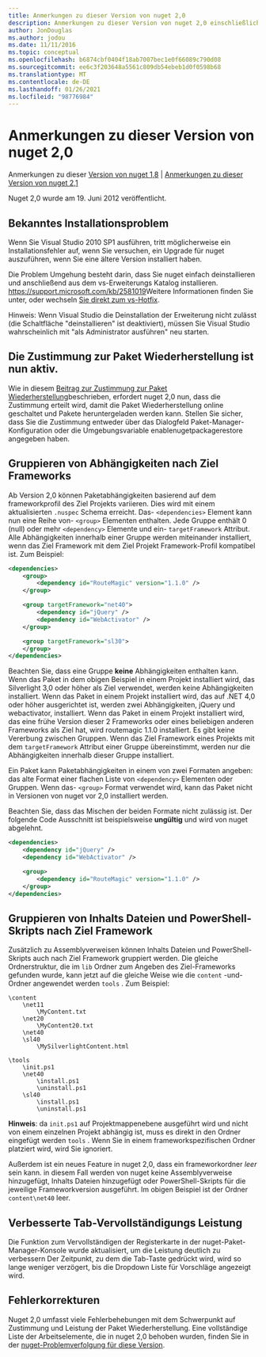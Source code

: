 ```yaml
---
title: Anmerkungen zu dieser Version von nuget 2,0
description: Anmerkungen zu dieser Version von nuget 2,0 einschließlich bekannter Probleme, Fehlerbehebungen, hinzugefügter Features und dcrs.
author: JonDouglas
ms.author: jodou
ms.date: 11/11/2016
ms.topic: conceptual
ms.openlocfilehash: b6874cbf0404f18ab7007bec1e0f66089c790d08
ms.sourcegitcommit: ee6c3f203648a5561c809db54ebeb1d0f0598b68
ms.translationtype: MT
ms.contentlocale: de-DE
ms.lasthandoff: 01/26/2021
ms.locfileid: "98776984"
---
```

# <a name="nuget-20-release-notes"></a>Anmerkungen zu dieser Version von nuget 2,0

Anmerkungen zu dieser [Version von nuget 1,8](../release-notes/nuget-1.8.md)  |  [Anmerkungen zu dieser Version von nuget 2,1](../release-notes/nuget-2.1.md)

Nuget 2,0 wurde am 19. Juni 2012 veröffentlicht.

## <a name="known-installation-issue"></a>Bekanntes Installationsproblem
Wenn Sie Visual Studio 2010 SP1 ausführen, tritt möglicherweise ein Installationsfehler auf, wenn Sie versuchen, ein Upgrade für nuget auszuführen, wenn Sie eine ältere Version installiert haben.

Die Problem Umgehung besteht darin, dass Sie nuget einfach deinstallieren und anschließend aus dem vs-Erweiterungs Katalog installieren.  <https://support.microsoft.com/kb/2581019>Weitere Informationen finden Sie unter, oder wechseln [Sie direkt zum vs-Hotfix](http://bit.ly/vsixcertfix).

Hinweis: Wenn Visual Studio die Deinstallation der Erweiterung nicht zulässt (die Schaltfläche "deinstallieren" ist deaktiviert), müssen Sie Visual Studio wahrscheinlich mit "als Administrator ausführen" neu starten.

## <a name="package-restore-consent-is-now-active"></a>Die Zustimmung zur Paket Wiederherstellung ist nun aktiv.

Wie in diesem [Beitrag zur Zustimmung zur Paket Wiederherstellung](http://blog.nuget.org/20120518/package-restore-and-consent.html)beschrieben, erfordert nuget 2,0 nun, dass die Zustimmung erteilt wird, damit die Paket Wiederherstellung online geschaltet und Pakete heruntergeladen werden kann. Stellen Sie sicher, dass Sie die Zustimmung entweder über das Dialogfeld Paket-Manager-Konfiguration oder die Umgebungsvariable enablenugetpackagerestore angegeben haben.

## <a name="group-dependencies-by-target-frameworks"></a>Gruppieren von Abhängigkeiten nach Ziel Frameworks

Ab Version 2,0 können Paketabhängigkeiten basierend auf dem frameworkprofil des Ziel Projekts variieren. Dies wird mit einem aktualisierten `.nuspec` Schema erreicht. Das- `<dependencies>` Element kann nun eine Reihe von- `<group>` Elementen enthalten. Jede Gruppe enthält 0 (null) oder mehr `<dependency>` Elemente und ein- `targetFramework` Attribut. Alle Abhängigkeiten innerhalb einer Gruppe werden miteinander installiert, wenn das Ziel Framework mit dem Ziel Projekt Framework-Profil kompatibel ist. Zum Beispiel:

```xml
<dependencies>
    <group>
        <dependency id="RouteMagic" version="1.1.0" />
    </group>

    <group targetFramework="net40">
        <dependency id="jQuery" />
        <dependency id="WebActivator" />
    </group>

    <group targetFramework="sl30">
    </group>
</dependencies>
```

Beachten Sie, dass eine Gruppe **keine** Abhängigkeiten enthalten kann. Wenn das Paket in dem obigen Beispiel in einem Projekt installiert wird, das Silverlight 3,0 oder höher als Ziel verwendet, werden keine Abhängigkeiten installiert. Wenn das Paket in einem Projekt installiert wird, das auf .NET 4,0 oder höher ausgerichtet ist, werden zwei Abhängigkeiten, jQuery und webactivator, installiert.  Wenn das Paket in einem Projekt installiert wird, das eine frühe Version dieser 2 Frameworks oder eines beliebigen anderen Frameworks als Ziel hat, wird routemagic 1.1.0 installiert. Es gibt keine Vererbung zwischen Gruppen. Wenn das Ziel Framework eines Projekts mit dem `targetFramework` Attribut einer Gruppe übereinstimmt, werden nur die Abhängigkeiten innerhalb dieser Gruppe installiert.

Ein Paket kann Paketabhängigkeiten in einem von zwei Formaten angeben: das alte Format einer flachen Liste von `<dependency>` Elementen oder Gruppen. Wenn das- `<group>` Format verwendet wird, kann das Paket nicht in Versionen von nuget vor 2,0 installiert werden.

Beachten Sie, dass das Mischen der beiden Formate nicht zulässig ist. Der folgende Code Ausschnitt ist beispielsweise **ungültig** und wird von nuget abgelehnt.

```xml
<dependencies>
    <dependency id="jQuery" />
    <dependency id="WebActivator" />

    <group>
        <dependency id="RouteMagic" version="1.1.0" />
    </group>
</dependencies>
```

## <a name="grouping-content-files-and-powershell-scripts-by-target-framework"></a>Gruppieren von Inhalts Dateien und PowerShell-Skripts nach Ziel Framework

Zusätzlich zu Assemblyverweisen können Inhalts Dateien und PowerShell-Skripts auch nach Ziel Framework gruppiert werden. Die gleiche Ordnerstruktur, die im `lib` Ordner zum Angeben des Ziel-Frameworks gefunden wurde, kann jetzt auf die gleiche Weise wie die `content` -und-Ordner angewendet werden `tools` . Zum Beispiel:

```
\content
    \net11
        \MyContent.txt
    \net20
        \MyContent20.txt
    \net40
    \sl40
        \MySilverlightContent.html

\tools
    \init.ps1
    \net40
        \install.ps1
        \uninstall.ps1
    \sl40
        \install.ps1
        \uninstall.ps1
```

**Hinweis**: da `init.ps1` auf Projektmappenebene ausgeführt wird und nicht von einem einzelnen Projekt abhängig ist, muss es direkt in den Ordner eingefügt werden `tools` . Wenn Sie in einem frameworkspezifischen Ordner platziert wird, wird Sie ignoriert.

Außerdem ist ein neues Feature in nuget 2,0, dass ein frameworkordner *leer* sein kann. in diesem Fall werden von nuget keine Assemblyverweise hinzugefügt, Inhalts Dateien hinzugefügt oder PowerShell-Skripts für die jeweilige Frameworkversion ausgeführt. Im obigen Beispiel ist der Ordner `content\net40` leer.

## <a name="improved-tab-completion-performance"></a>Verbesserte Tab-Vervollständigungs Leistung
Die Funktion zum Vervollständigen der Registerkarte in der nuget-Paket-Manager-Konsole wurde aktualisiert, um die Leistung deutlich zu verbessern Der Zeitpunkt, zu dem die Tab-Taste gedrückt wird, wird so lange weniger verzögert, bis die Dropdown Liste für Vorschläge angezeigt wird.

## <a name="bug-fixes"></a>Fehlerkorrekturen
Nuget 2,0 umfasst viele Fehlerbehebungen mit dem Schwerpunkt auf Zustimmung und Leistung der Paket Wiederherstellung.
Eine vollständige Liste der Arbeitselemente, die in nuget 2,0 behoben wurden, finden Sie in der [nuget-Problemverfolgung für diese Version](http://nuget.codeplex.com/workitem/list/advanced?keyword=&status=Closed&type=All&priority=All&release=NuGet%202.0&assignedTo=All&component=All&sortField=Votes&sortDirection=Descending&page=0).
